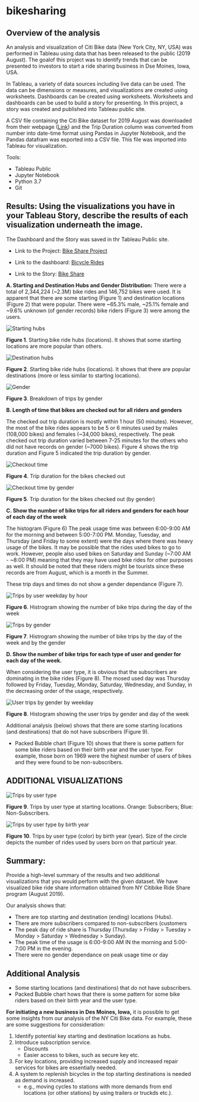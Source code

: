 # bikesharing

## Overview of the analysis

An analysis and visualization of Citi Bike data (New York City, NY, USA) was performed in Tableau using data that has been released to the public (2019 August). The goalof this project was to identify trends that can be presented to investors to start a ride sharing business in Dse Moines, Iowa, USA.

In Tableau, a variety of data sources including live data can be used. The data can be dimensions or measures, and visualizations are created using worksheets. Dashboards can be created using worksheets. Worksheets and dashboards can be used to build a story for presenting. In this project, a story was created and published into Tableau public site.   

A CSV file containing the Citi Bike dataset for 2019 August was downloaded from their webpage ([Link](https://ride.citibikenyc.com/system-data)) and the Trip Duration column was converted from number into date-time format using Pandas in Jupyter Notebook, and the Pandas datafram was exported into a CSV file. This file was imported into Tableau for visualization.


Tools:
- Tableau Public
- Jupyter Notebook 
- Python 3.7
- Git

## Results: Using the visualizations you have in your Tableau Story, describe the results of each visualization underneath the image.

The Dashboard and the Story was saved in thr Tableau Public site.
- Link to the Project: [Bike Share Project](https://public.tableau.com/views/Module14-Challenge_16544762101330/TripsbyGender?:language=en-US&:display_count=n&:origin=viz_share_link)

- Link to the dashboard: [Bicycle Rides](https://public.tableau.com/views/Module14-Challenge_16544762101330/BicycleSharing?:language=en-US&publish=yes&:display_count=n&:origin=viz_share_link)

- Link to the Story: [Bike Share](https://public.tableau.com/views/Module14-Challenge_16544762101330/BikeSharing?:language=en-US&:display_count=n&:origin=viz_share_link)


**A. Starting and Destination Hubs and Gender Distribution:**
There were a total of 2,344,224 (~2.3M) bike rides and 146,752 bikes were used. It is apparent that there are some starting (Figure 1) and destination locations (Figure 2) that were popular. There were ~65.3% male, ~25.1% female and ~9.6% unknown (of gender records) bike riders (Figure 3) were among the users.  

![Starting hubs](/images/starting_hubs.png)

**Figure 1**. Starting bike ride hubs (locations). It shows that some starting locations are more popular than others.


![Destination hubs](/images/destination_hubs.png)

**Figure 2**. Starting bike ride hubs (locations). It shows that there are popular destinations (more or less similar to starting locations).


![Gender](/images/gender_breakdown.png)

**Figure 3**. Breakdown of trips by gender


**B. Length of time that bikes are checked out for all riders and genders**

The checked out trip duration is mostly within 1 hour (50 minutes). However, the most of the bike rides appears to be 5 or 6 minutes used by males (108,000 bikes) and females (~34,000 bikes), respectively. The peak checked out trip duration varied between 7-25 minutes for the others who did not have records on gender (~7000 bikes). Figure 4 shows the trip duration and Figure 5 indicated the trip duration by gender.   

![Checkout time](/images/checkout_time_for_users.png)

**Figure 4**. Trip duration for the bikes checked out  


![Checkout time by gender](/images/checkout_times_by_gender.png)

**Figure 5**. Trip duration for the bikes checked out (by gender)    


**C. Show the number of bike trips for all riders and genders for each hour of each day of the week**

The histogram (Figure 6) The peak usage time was between 6:00-9:00 AM for the morning and between  5:00-7:00 PM. Monday, Tuesday, and Thursday (and Friday to some extent) were the days where there was heavy usage of the bikes. It may be possible that the rides used bikes to go to work. However, people also used bikes on Saturday and Sunday (~7:00 AM - ~8:00 PM)  meaning that they may have used bike rides for other purposes as well. It should be noted that these riders might be tourists since these records are from August, which is a month in the Summer.

These trip days and times do not show a gender dependance (Figure 7). 

![Trips by user weekday by hour](/images/trips_by_week_day_by_hour.png)

**Figure 6**. Histrogram showing the number of bike trips during the day of the week  

![Trips by gender](/images/trips_by_gender.png)

**Figure 7**. Histrogram showing the number of bike trips by the day of the week and by the gender   


**D. Show the number of bike trips for each type of user and gender for each day of the week.**

When considering the user type, it is obvious that the subscribers are dominating in the bike rides (Figure 8). The mosed used day was Thursday followed by Friday, Tuesday, Monday, Saturday, Wednesday, and Sunday, in the decreasing order of the usage, respectively. 


![User trips by gender by weekday](/images/user_trips_by_gender_by_weekday.png)

**Figure 8**. Histogram showing the user trips by gender and day of the week


Additional analysis (below) shows that there are some starting locations (and destinations) that do not have subscribers (Figure 9).
- Packed Bubble chart (Figure 10) shows that there is some pattern for some bike riders based on their birth year and the user type. For example, those born on 1969 were the highest number of users of bikes and they were found to be non-subscribers. 


## ADDITIONAL VISUALIZATIONS


![Trips by user type](/images/trips_by_usertype.png)

**Figure 9**. Trips by user type at starting locations. Orange: Subscribers; Blue: Non-Subscribers.


![Trips by user type by birth year](/images/trips_by_usertype_by_birthyear.png)

**Figure 10**. Trips by user type (color) by birth year (year). Size of the circle depicts the number of rides used by users born on that particulr year.


## Summary: 

Provide a high-level summary of the results and two additional visualizations that you would perform with the given dataset.
We have visualized bike ride share information obtained from NY Citibike Ride Share program (August 2019). 

Our analysis shows that:
- There are top starting and destination (ending) locations (Hubs).
- There are more subscribers compared to non-subscribers (customers
- The peak day of ride share is Thursday (Thursday > Friday > Tuesday > Monday > Saturday > Wednesday > Sunday).
- The peak time of the usage is 6:00-9:00 AM IN the morning and 5:00-7:00 PM in the evening.
- There were no gender dependance on peak usage time or day

## Additional Analysis

- Some starting locations (and destinations) that do not have subscribers.
- Packed Bubble chart hows that there is some pattern for some bike riders based on their birth year and the user type.


**For initiating a new business in Des Moines, Iowa,** it is possible to get some insights from our analysis of the NY Citi Bike data.
For example, these are some suggestions for consideration:

1. Identify potential key starting and destination locations as hubs.
2. Introduce subscription service.
    - Discounts
    - Easier access to bikes, such as secure key etc.
3. For key locations, providing increased supply and increased repair services for bikes are essentially needed.
4. A system to replenish bicycles in the top starting destinations is needed as demand is increased.
    - e.g., moving cycles to stations with more demands from end locations (or other stations) by using trailers or truckds etc.). 
